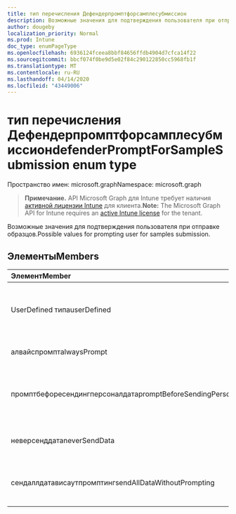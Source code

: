 ```yaml
---
title: тип перечисления Дефендерпромптфорсамплесубмиссион
description: Возможные значения для подтверждения пользователя при отправке образцов.
author: dougeby
localization_priority: Normal
ms.prod: Intune
doc_type: enumPageType
ms.openlocfilehash: 6936124fceea8bbf84656ffdb4904d7cfca14f22
ms.sourcegitcommit: bbcf074f0be9d5e02f84c290122850cc5968fb1f
ms.translationtype: MT
ms.contentlocale: ru-RU
ms.lasthandoff: 04/14/2020
ms.locfileid: "43449006"
---
```

# <a name="defenderpromptforsamplesubmission-enum-type"></a><span data-ttu-id="8f8eb-103">тип перечисления Дефендерпромптфорсамплесубмиссион</span><span class="sxs-lookup"><span data-stu-id="8f8eb-103">defenderPromptForSampleSubmission enum type</span></span>

<span data-ttu-id="8f8eb-104">Пространство имен: microsoft.graph</span><span class="sxs-lookup"><span data-stu-id="8f8eb-104">Namespace: microsoft.graph</span></span>

> <span data-ttu-id="8f8eb-105">**Примечание.** API Microsoft Graph для Intune требует наличия [активной лицензии Intune](https://go.microsoft.com/fwlink/?linkid=839381) для клиента.</span><span class="sxs-lookup"><span data-stu-id="8f8eb-105">**Note:** The Microsoft Graph API for Intune requires an [active Intune license](https://go.microsoft.com/fwlink/?linkid=839381) for the tenant.</span></span>

<span data-ttu-id="8f8eb-106">Возможные значения для подтверждения пользователя при отправке образцов.</span><span class="sxs-lookup"><span data-stu-id="8f8eb-106">Possible values for prompting user for samples submission.</span></span>

## <a name="members"></a><span data-ttu-id="8f8eb-107">Элементы</span><span class="sxs-lookup"><span data-stu-id="8f8eb-107">Members</span></span>
|<span data-ttu-id="8f8eb-108">Элемент</span><span class="sxs-lookup"><span data-stu-id="8f8eb-108">Member</span></span>|<span data-ttu-id="8f8eb-109">Значение</span><span class="sxs-lookup"><span data-stu-id="8f8eb-109">Value</span></span>|<span data-ttu-id="8f8eb-110">Описание</span><span class="sxs-lookup"><span data-stu-id="8f8eb-110">Description</span></span>|
|:---|:---|:---|
|<span data-ttu-id="8f8eb-111">UserDefined типа</span><span class="sxs-lookup"><span data-stu-id="8f8eb-111">userDefined</span></span>|<span data-ttu-id="8f8eb-112">нуль</span><span class="sxs-lookup"><span data-stu-id="8f8eb-112">0</span></span>|<span data-ttu-id="8f8eb-113">Пользователь определен, значение по умолчанию, без намерения.</span><span class="sxs-lookup"><span data-stu-id="8f8eb-113">User Defined, default value, no intent.</span></span>|
|<span data-ttu-id="8f8eb-114">алвайспромпт</span><span class="sxs-lookup"><span data-stu-id="8f8eb-114">alwaysPrompt</span></span>|<span data-ttu-id="8f8eb-115">1,1</span><span class="sxs-lookup"><span data-stu-id="8f8eb-115">1</span></span>|<span data-ttu-id="8f8eb-116">Всегда запрашивать.</span><span class="sxs-lookup"><span data-stu-id="8f8eb-116">Always prompt.</span></span>|
|<span data-ttu-id="8f8eb-117">промптбефоресендингперсоналдата</span><span class="sxs-lookup"><span data-stu-id="8f8eb-117">promptBeforeSendingPersonalData</span></span>|<span data-ttu-id="8f8eb-118">2</span><span class="sxs-lookup"><span data-stu-id="8f8eb-118">2</span></span>|<span data-ttu-id="8f8eb-119">Выдавать запрос перед отправкой персональных данных.</span><span class="sxs-lookup"><span data-stu-id="8f8eb-119">Prompt before sending personal data.</span></span>|
|<span data-ttu-id="8f8eb-120">неверсенддата</span><span class="sxs-lookup"><span data-stu-id="8f8eb-120">neverSendData</span></span>|<span data-ttu-id="8f8eb-121">4</span><span class="sxs-lookup"><span data-stu-id="8f8eb-121">3</span></span>|<span data-ttu-id="8f8eb-122">Никогда не отправлять данные.</span><span class="sxs-lookup"><span data-stu-id="8f8eb-122">Never send data.</span></span>|
|<span data-ttu-id="8f8eb-123">сендаллдатависаутпромптинг</span><span class="sxs-lookup"><span data-stu-id="8f8eb-123">sendAllDataWithoutPrompting</span></span>|<span data-ttu-id="8f8eb-124">4 </span><span class="sxs-lookup"><span data-stu-id="8f8eb-124">4</span></span>|<span data-ttu-id="8f8eb-125">Отправлять все данные без выдачи запросов.</span><span class="sxs-lookup"><span data-stu-id="8f8eb-125">Send all data without prompting.</span></span>|







